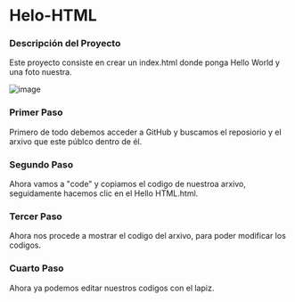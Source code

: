 # Helo-HTML
### Descripción del Proyecto
Este proyecto consiste en crear un index.html donde ponga Hello World y una foto nuestra.

![image](https://user-images.githubusercontent.com/117999023/203099349-da08d8ab-6f75-4f66-be40-3960a8894361.png)


### Primer Paso 
Primero de todo debemos acceder a GitHub y buscamos el reposiorio  y el arxivo que este públco dentro de él.

### Segundo Paso
Ahora vamos a "code" y copiamos el codigo de nuestroa arxivo, seguidamente hacemos clic en el Hello HTML.html. 

### Tercer Paso
Ahora nos procede a mostrar el codigo del arxivo, para poder modificar los codigos.

### Cuarto Paso
Ahora ya podemos editar nuestros codigos con el lapiz.
